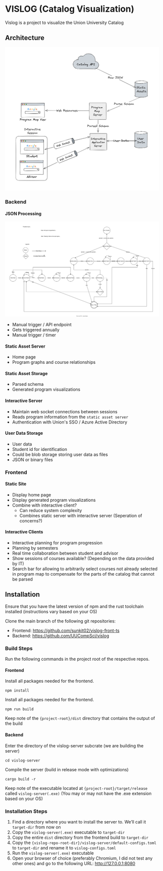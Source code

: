 # VISLOG (Catalog Visualization)

Vislog is a project to visualize the Union University Catalog

## Architecture

![Image of Overall Architecture](./docs/vislog_architecture.png)

### Backend

#### JSON Processing

![Image of Course Parsing State Machine](./docs/course_parsing_state_machine.svg)

- Manual trigger / API endpoint
- Gets triggered annually
- Manual trigger / timer

#### Static Asset Server

- Home page
- Program graphs and course relationships

#### Static Asset Storage

- Parsed schema
- Generated program visualizations

#### Interactive Server

- Maintain web socket connections between sessions
- Reads program information from the `static asset server`
- Authentication with Union's SSO / Azure Active Directory

#### User Data Storage

- User data
- Student id for identification
- Could be blob storage storing user data as files
- JSON or binary files

### Frontend

#### Static Site

- Display home page
- Display generated program visualizations
- Combine with interactive client?
  - Can reduce system complexity
  - Combines static server with interactive server (Seperation of concerns?)

#### Interactive Clients

- Interactive planning for program progression
- Planning by semesters
- Real time collaboration between student and advisor
- Show sessions of courses available? (Depending on the data provided by IT)
- Search bar for allowing to arbitrarily select courses not already selected in
  program map to compensate for the parts of the catalog that cannot be parsed

## Installation

Ensure that you have the latest version of npm and the rust toolchain installed (instructions vary based on your OS)

Clone the main branch of the following git repositories:

- Frontend: <https://github.com/sunkit02/vislog-front-ts>
- Backend: <https://github.com/UUCompSci/vislog>

### Build Steps

Run the following commands in the project root of the respective repos.

#### Frontend

Install all packages needed for the frontend.

```
npm install
```

Install all packages needed for the frontend.

```
npm run build
```

Keep note of the `{project-root}/dist` directory that contains the output of the build

#### Backend

Enter the directory of the vislog-server subcrate (we are building the server)

```
cd vislog-server
```

Compile the server (build in release mode with optimizations)

```
cargo build -r
```

Keep note of the executable located at `{project-root}/target/release` called `vislog-server(.exe)` (You may or may not have the .exe extension based on your OS)

### Installation Steps

1. Find a directory where you want to install the server to. We’ll call it `target-dir` from now on
2. Copy the `vislog-server(.exe)` executable to `target-dir`
3. Copy the entire `dist` directory from the frontend build to `target-dir`
4. Copy the `{vislog-repo-root-dir}/vislog-server/default-configs.toml` to `target-dir` and rename it to `vislog-configs.toml`
5. Run the `vislog-server(.exe)` executable
6. Open your browser of choice (preferably Chromium, I did not test any other ones) and go to the following URL: <http://127.0.0.1:8080>
